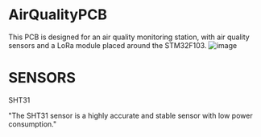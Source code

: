 # AirQualityPCB
This PCB is designed for an air quality monitoring station, with air quality sensors and a LoRa module placed around the STM32F103.
![image](https://github.com/user-attachments/assets/6b47943f-e7ff-4c5b-8434-3a541b901fd1)

 # SENSORS

SHT31 

"The SHT31 sensor is a highly accurate and stable sensor with low power consumption."
